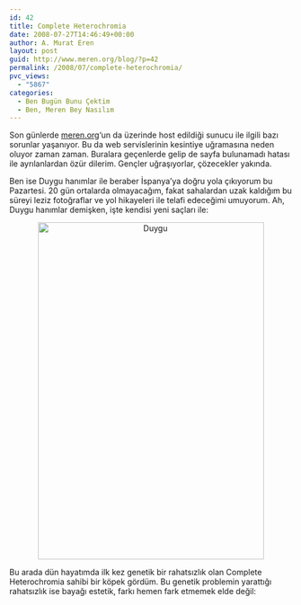 ```yaml
---
id: 42
title: Complete Heterochromia
date: 2008-07-27T14:46:49+00:00
author: A. Murat Eren
layout: post
guid: http://www.meren.org/blog/?p=42
permalink: /2008/07/complete-heterochromia/
pvc_views:
  - "5867"
categories:
  - Ben Bugün Bunu Çektim
  - Ben, Meren Bey Nasılım
---
```

Son günlerde [meren.org](http://meren.org)&#8216;un da üzerinde host edildiği sunucu ile ilgili bazı sorunlar yaşanıyor. Bu da web servislerinin kesintiye uğramasına neden oluyor zaman zaman. Buralara geçenlerde gelip de sayfa bulunamadı hatası ile ayrılanlardan özür dilerim. Gençler uğraşıyorlar, çözecekler yakında.

Ben ise Duygu hanımlar ile beraber İspanya&#8217;ya doğru yola çıkıyorum bu Pazartesi. 20 gün ortalarda olmayacağım, fakat sahalardan uzak kaldığım bu süreyi leziz fotoğraflar ve yol hikayeleri ile telafi edeceğimi umuyorum. Ah, Duygu hanımlar demişken, işte kendisi yeni saçları ile:

<p align="center">
  <img src="http://www.biyolokum.com/wp-content/uploads/2008/07/duygucuk.jpg" alt="Duygu" width="402" height="600" />
</p>

<p style="text-align: left;">
  Bu arada dün hayatımda ilk kez genetik bir rahatsızlık olan Complete Heterochromia sahibi bir köpek gördüm. Bu genetik problemin yarattığı rahatsızlık ise bayağı estetik, farkı hemen fark etmemek elde değil:
</p>

<p align="center">
  <a href="http://picasaweb.google.com/a.murat.eren/BlogFotoRaflar/photo#5227765639026158418"><img src="http://lh4.ggpht.com/a.murat.eren/SIzBJpslq1I/AAAAAAAAC44/ZycZfKPM9rk/s400/kopecik.jpg" alt="" /></a>
</p>
